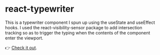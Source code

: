 # react-typewriter

 This is a typewriter component I spun up using the useState and useEffect hooks. I used the react-visibility-sensor package to add intersection tracking so as to trigger the typing when the contents of the component enter the viewport.

 👉 [Check it out](https://romansenin.github.io/react-typewriter/).